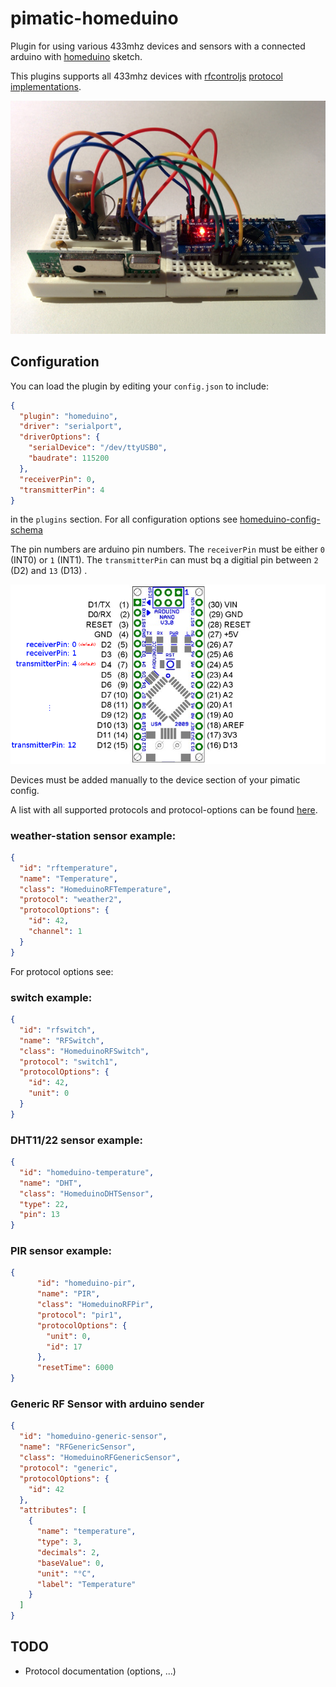 pimatic-homeduino
=======================

Plugin for using various 433mhz devices and sensors with a connected arduino with 
[homeduino](https://github.com/pimatic/homeduino) sketch.

This plugins supports all 433mhz devices with [rfcontroljs](https://github.com/pimatic/rfcontroljs) 
[protocol implementations](https://github.com/pimatic/rfcontroljs/blob/master/protocols.md).

![Hardware](hardware.jpg)  

Configuration
-------------
You can load the plugin by editing your `config.json` to include:

```json
{
  "plugin": "homeduino",
  "driver": "serialport",
  "driverOptions": {
    "serialDevice": "/dev/ttyUSB0",
    "baudrate": 115200
  },
  "receiverPin": 0,
  "transmitterPin": 4
}
```

in the `plugins` section. For all configuration options see 
[homeduino-config-schema](homeduino-config-schema.coffee)

The pin numbers are arduino pin numbers. The `receiverPin` must be either `0` (INT0) or `1` (INT1).
The `transmitterPin` can must bq a digitial pin between `2` (D2) and `13` (D13) .

![nano-pins](pins-nano.png)

Devices must be added manually to the device section of your pimatic config. 

A list with all supported protocols and protocol-options can be found [here](https://github.com/pimatic/rfcontroljs/blob/master/protocols.md).

### weather-station sensor example:

```json
{
  "id": "rftemperature",
  "name": "Temperature",
  "class": "HomeduinoRFTemperature",
  "protocol": "weather2",
  "protocolOptions": {
    "id": 42,
    "channel": 1
  }
}
```

For protocol options see: 

### switch example:

```json
{
  "id": "rfswitch",
  "name": "RFSwitch",
  "class": "HomeduinoRFSwitch",
  "protocol": "switch1",
  "protocolOptions": {
    "id": 42,
    "unit": 0
  }
}
```

### DHT11/22 sensor example:

```json
{
  "id": "homeduino-temperature",
  "name": "DHT",
  "class": "HomeduinoDHTSensor",
  "type": 22,
  "pin": 13
}
```

### PIR sensor example:

```json
{
      "id": "homeduino-pir",
      "name": "PIR",
      "class": "HomeduinoRFPir",
      "protocol": "pir1",
      "protocolOptions": {
        "unit": 0,
        "id": 17
      },
      "resetTime": 6000
}
```

### Generic RF Sensor with arduino sender

```json
{
  "id": "homeduino-generic-sensor",
  "name": "RFGenericSensor",
  "class": "HomeduinoRFGenericSensor",
  "protocol": "generic",
  "protocolOptions": {
    "id": 42
  },
  "attributes": [
    {
      "name": "temperature",
      "type": 3,
      "decimals": 2,
      "baseValue": 0,
      "unit": "°C",
      "label": "Temperature"
    }
  ]
}
```


TODO
----

*  Protocol documentation (options, ...)
